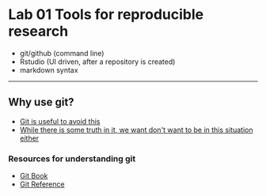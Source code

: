 # Lab 01 Tools for reproducible research
* git/github (command line)
* Rstudio (UI driven, after a repository is created)
* markdown syntax
---
## Why use git?
* [Git is useful to avoid this](http://phdcomics.com/comics/archive.php?comicid=1323)
* [While there is some truth in it, we want don't want to be in this situation either](https://xkcd.com/1597/)

### Resources for understanding git
* [Git Book](https://git-scm.com/book/en/v2)
* [Git Reference](https://git-scm.com/docs)
